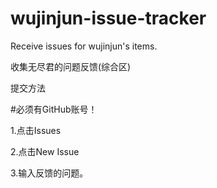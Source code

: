 # wujinjun-issue-tracker
Receive issues for wujinjun's items.

收集无尽君的问题反馈(综合区)

提交方法

#必须有GitHub账号！

1.点击Issues

2.点击New Issue

3.输入反馈的问题。

